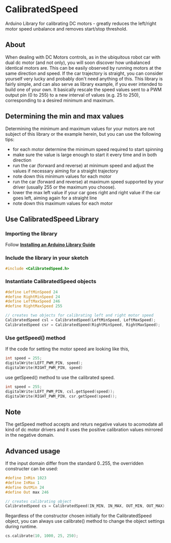 # CalibratedSpeed
Arduino Library for calibrating DC motors - greatly reduces the left/right motor speed unbalance and removes start/stop threshold.

## About
When dealing with DC Motors controls, as in the ubiquitous robot car with dual dc motor (and not only), you will soon discover how unbalanced identical motors are. This can be easily observed by running motors at the same direction and speed. If the car trajectory is straight, you can consider yourself very lucky and probably don't need anything of this.
This library is fairly simple, and can also serve as library example, if you ever intended to build one of your own. It basically rescale the speed values sent to a PWM output pin (0 to 255) to a new interval of values (e.g. 25 to 250), corresponding to a desired minimum and maximum.

## Determining the min and max values
Determining the minimum and maximum values for your motors are not subject of this library or the example herein, but you can use the following tips:
* for each motor determine the minimum speed required to start spinning
* make sure the value is large enough to start it every time and in both direction
* run the car (forward and reverse) at minimum speed and adjust the values if necessary aiming for a straight trajectory
* note down this minimum values for each motor
* run the car (forward and reverse) at maximum speed supported by your driver (usually 255 or the maximum you choose).
* lower the max left value if your car goes right and right value if the car goes left, aiming again for a straight line
* note down this maximum values for each motor

## Use CalibratedSpeed Library
### Importing the library
Follow **[Installing an Arduino Library Guide](https://www.arduino.cc/en/guide/libraries)**

### Include the library in your sketch
```c++
#include <CalibratedSpeed.h>
```

### Instantiate CalibratedSpeed objects
```c++
#define LeftMinSpeed 24
#define RightMinSpeed 24
#define LeftMaxSpeed 246
#define RightMaxSpeed 255

// creates two objects for calibrating left and right motor speed
CalibratedSpeed csl = CalibratedSpeed(LeftMinSpeed, LeftMaxSpeed);
CalibratedSpeed csr = CalibratedSpeed(RightMinSpeed, RightMaxSpeed);
```

### Use getSpeed() method
If the code for setting the motor speed are looking like this,
```c++
int speed = 255;
digitalWrite(LEFT_PWM_PIN, speed);
digitalWrite(RIGHT_PWM_PIN, speed)

```
use getSpeed() method to use the calibrated speed.
```c++
int speed = 255;
digitalWrite(LEFT_PWM_PIN, csl.getSpeed(speed));
digitalWrite(RIGHT_PWM_PIN, csr.getSpeed(speed));

```

## Note

The getSpeed method accepts and returs negative values to acomodate all kind of dc motor drivers and it uses the positive calibration values mirrored in the negative domain.

## Advanced usage
If the input domain differ from the standard 0..255, the overridden constructer can be used:
```c++
#define InMin 1023
#define InMax 1
#define OutMin 24
#define Out max 246

// creates calibrating object
CalibratedSpeed cs = CalibratedSpeed(IN_MIN, IN_MAX, OUT_MIN, OUT_MAX);
```
Regardless of the constructor chosen initially for the CalibratedSpeed object, you can always use calibrate() method to change the object settings during runtime.
```c++
cs.calibrate(10, 1000, 25, 250);
